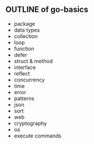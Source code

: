 ## OUTLINE of go-basics
* package
* data types
* collection
* loop
* function
* defer
* struct & method
* interface
* reflect
* concurrency
* time
* error
* patterns
* json
* sort
* web
* cryptography
* os
* execute commands
